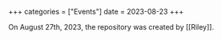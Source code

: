 +++
categories = ["Events"]
date = 2023-08-23
+++

On August 27th, 2023, the repository was created by [[Riley]].
